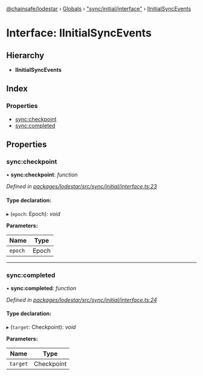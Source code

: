 [@chainsafe/lodestar](../README.md) › [Globals](../globals.md) › ["sync/initial/interface"](../modules/_sync_initial_interface_.md) › [IInitialSyncEvents](_sync_initial_interface_.iinitialsyncevents.md)

# Interface: IInitialSyncEvents

## Hierarchy

* **IInitialSyncEvents**

## Index

### Properties

* [sync:checkpoint](_sync_initial_interface_.iinitialsyncevents.md#sync:checkpoint)
* [sync:completed](_sync_initial_interface_.iinitialsyncevents.md#sync:completed)

## Properties

###  sync:checkpoint

• **sync:checkpoint**: *function*

*Defined in [packages/lodestar/src/sync/initial/interface.ts:23](https://github.com/ChainSafe/lodestar/blob/d092a7def/packages/lodestar/src/sync/initial/interface.ts#L23)*

#### Type declaration:

▸ (`epoch`: Epoch): *void*

**Parameters:**

Name | Type |
------ | ------ |
`epoch` | Epoch |

___

###  sync:completed

• **sync:completed**: *function*

*Defined in [packages/lodestar/src/sync/initial/interface.ts:24](https://github.com/ChainSafe/lodestar/blob/d092a7def/packages/lodestar/src/sync/initial/interface.ts#L24)*

#### Type declaration:

▸ (`target`: Checkpoint): *void*

**Parameters:**

Name | Type |
------ | ------ |
`target` | Checkpoint |
